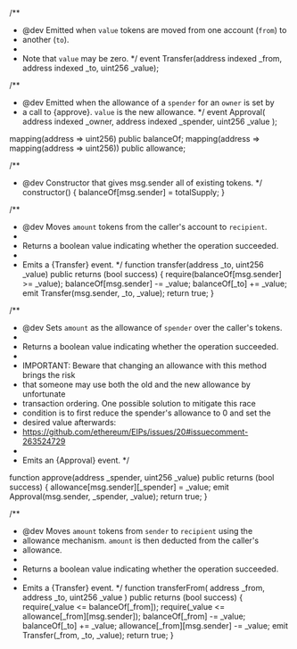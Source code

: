 /**
 * @dev Emitted when `value` tokens are moved from one account (`from`) to
 * another (`to`).
 *
 * Note that `value` may be zero.
 */
event Transfer(address indexed _from, address indexed _to, uint256 _value);

 /**
 * @dev Emitted when the allowance of a `spender` for an `owner` is set by
 * a call to {approve}. `value` is the new allowance.
 */
event Approval(
    address indexed _owner,
    address indexed _spender,
    uint256 _value
);

mapping(address => uint256) public balanceOf;
mapping(address => mapping(address => uint256)) public allowance;

/**
 * @dev Constructor that gives msg.sender all of existing tokens.
 */
constructor() {
    balanceOf[msg.sender] = totalSupply;
}

 /**
 * @dev Moves `amount` tokens from the caller's account to `recipient`.
 *
 * Returns a boolean value indicating whether the operation succeeded.
 *
 * Emits a {Transfer} event.
 */
function transfer(address _to, uint256 _value)
    public
    returns (bool success)
{
    require(balanceOf[msg.sender] >= _value);
    balanceOf[msg.sender] -= _value;
    balanceOf[_to] += _value;
    emit Transfer(msg.sender, _to, _value);
    return true;
}

 /**
 * @dev Sets `amount` as the allowance of `spender` over the caller's tokens.
 *
 * Returns a boolean value indicating whether the operation succeeded.
 *
 * IMPORTANT: Beware that changing an allowance with this method brings the risk
 * that someone may use both the old and the new allowance by unfortunate
 * transaction ordering. One possible solution to mitigate this race
 * condition is to first reduce the spender's allowance to 0 and set the
 * desired value afterwards:
 * https://github.com/ethereum/EIPs/issues/20#issuecomment-263524729
 *
 * Emits an {Approval} event.
 */

function approve(address _spender, uint256 _value)
    public
    returns (bool success)
{
    allowance[msg.sender][_spender] = _value;
    emit Approval(msg.sender, _spender, _value);
    return true;
}

/**
 * @dev Moves `amount` tokens from `sender` to `recipient` using the
 * allowance mechanism. `amount` is then deducted from the caller's
 * allowance.
 *
 * Returns a boolean value indicating whether the operation succeeded.
 *
 * Emits a {Transfer} event.
 */
function transferFrom(
    address _from,
    address _to,
    uint256 _value
) public returns (bool success) {
    require(_value <= balanceOf[_from]);
    require(_value <= allowance[_from][msg.sender]);
    balanceOf[_from] -= _value;
    balanceOf[_to] += _value;
    allowance[_from][msg.sender] -= _value;
    emit Transfer(_from, _to, _value);
    return true;
}
